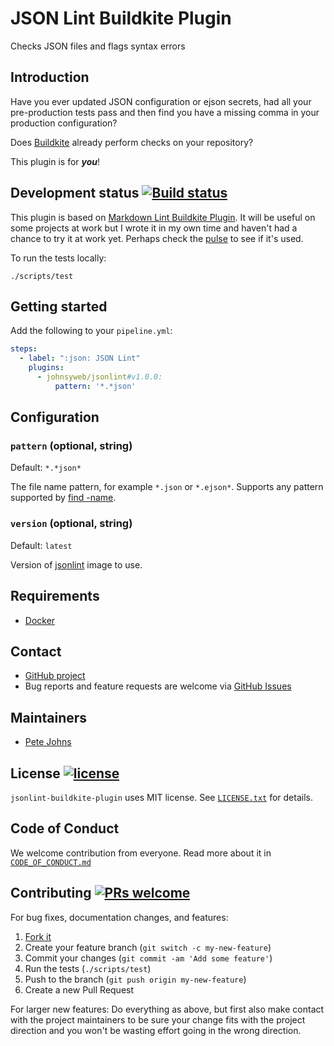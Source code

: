 
# JSON Lint Buildkite Plugin

Checks JSON files and flags syntax errors

## Introduction

Have you ever updated JSON configuration or ejson secrets, had all your
pre-production tests pass and then find you have a missing comma in your
production configuration?

Does [Buildkite](https://buildkite.com/) already perform checks on your
repository?

This plugin is for ***you***!

## Development status [![Build status](https://badge.buildkite.com/f753f41acf220d442a86441a125f80fe10902f402ddea890fc.svg)](https://buildkite.com/johnsyweb/json-lint-buildkite-plugin)

This plugin is based on [Markdown Lint Buildkite
Plugin](https://github.com/johnsyweb/markkdownlint-buildkite-plugin). It will be
useful on some projects at work but I wrote it in my own time and haven't had a
chance to try it at work yet. Perhaps check the
[pulse](https://github.com/johnsyweb/jsonlint-buildkite-plugin/pulse) to see if
it's used.

To run the tests locally:

```shell
./scripts/test
```

## Getting started

Add the following to your `pipeline.yml`:

```yml
steps:
  - label: ":json: JSON Lint"
    plugins:
      - johnsyweb/jsonlint#v1.0.0:
          pattern: '*.*json'
```

## Configuration

### `pattern` (optional, string)

Default: `*.*json*`

The file name pattern, for example `*.json` or `*.ejson*`. Supports any pattern
supported by [find -name](http://man7.org/linux/man-pages/man1/find.1.html).

### `version` (optional, string)

Default: `latest`

Version of
[jsonlint](https://hub.docker.com/r/cytopia/jsonlint/tags) image to
use.

## Requirements

- [Docker](https://www.docker.com/)

## Contact

- [GitHub project](https://github.com/johnsyweb/jsonlint-buildkite-plugin)
- Bug reports and feature requests are welcome via [GitHub
  Issues](https://github.com/johnsyweb/jsonlint-buildkite-plugin/issues)

## Maintainers

- [Pete Johns](https://github.com/johnsyweb)

## License [![license](https://img.shields.io/github/license/mashape/apistatus.svg?style=flat-square)](https://github.com/johnsyweb/jsonlint-buildkite-plugin/blob/HEAD/LICENSE.txt)

`jsonlint-buildkite-plugin` uses MIT license. See
[`LICENSE.txt`](https://github.com/johnsyweb/jsonlint-buildkite-plugin/blob/HEAD/LICENSE.txt)
for details.

## Code of Conduct

We welcome contribution from everyone. Read more about it in
[`CODE_OF_CONDUCT.md`](https://github.com/johnsyweb/jsonlint-buildkite-plugin/blob/HEAD/CODE_OF_CONDUCT.md)

## Contributing [![PRs welcome](https://img.shields.io/badge/PRs-welcome-orange.svg?style=flat-square)](https://github.com/johnsyweb/jsonlint-buildkite-plugin/issues)

For bug fixes, documentation changes, and features:

1. [Fork it](./fork)
1. Create your feature branch (`git switch -c my-new-feature`)
1. Commit your changes (`git commit -am 'Add some feature'`)
1. Run the tests (`./scripts/test`)
1. Push to the branch (`git push origin my-new-feature`)
1. Create a new Pull Request

For larger new features: Do everything as above, but first also make contact
with the project maintainers to be sure your change fits with the project
direction and you won't be wasting effort going in the wrong direction.
